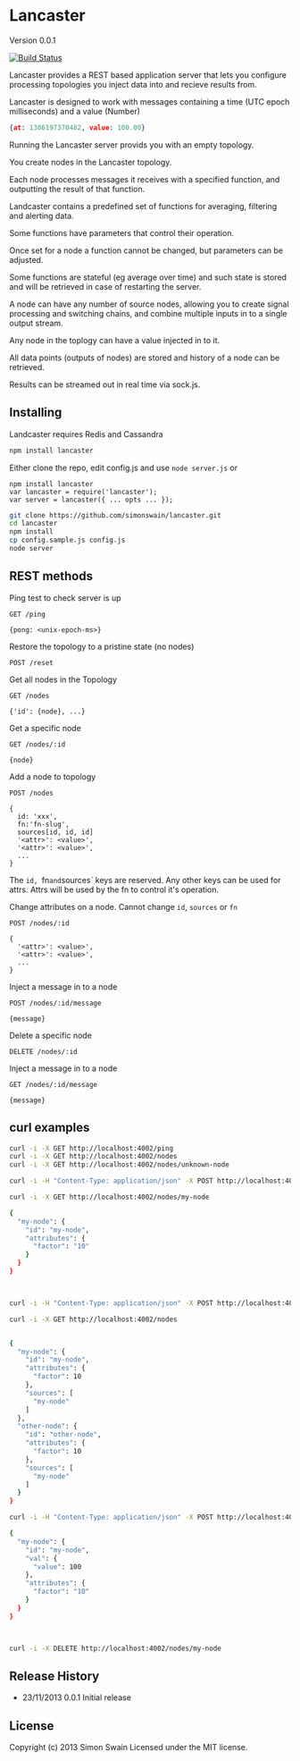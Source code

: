 # Lancaster

Version 0.0.1

[![Build Status](https://travis-ci.org/simonswain/lancaster.png)](https://travis-ci.org/simonswain/lancaster)

Lancaster provides a REST based application server that lets you
configure processing topologies you inject data into and recieve
results from.

Lancaster is designed to work with messages containing a time (UTC
epoch milliseconds) and a value (Number)

```json
{at: 1386197370482, value: 100.00}
```

Running the Lancaster server provids you with an empty topology.

You create nodes in the Lancaster topology.

Each node processes messages it receives with a specified function,
and outputting the result of that function.

Landcaster contains a predefined set of functions for averaging,
filtering and alerting data.

Some functions have parameters that control their operation.

Once set for a node a function cannot be changed, but parameters can
be adjusted.

Some functions are stateful (eg average over time) and such state is
stored and will be retrieved in case of restarting the server.

A node can have any number of source nodes, allowing you to create
signal processing and switching chains, and combine multiple inputs in
to a single output stream.

Any node in the toplogy can have a value injected in to it.

All data points (outputs of nodes) are stored and history of a node
can be retrieved.

Results can be streamed out in real time via sock.js.

## Installing

Landcaster requires Redis and Cassandra


```bash
npm install lancaster
```

Either clone the repo, edit config.js and use `node server.js` or

```
npm install lancaster
var lancaster = require('lancaster');
var server = lancaster({ ... opts ... });
```

```bash
git clone https://github.com/simonswain/lancaster.git
cd lancaster
npm install
cp config.sample.js config.js
node server
```

## REST methods

Ping test to check server is up
```
GET /ping

{pong: <unix-epoch-ms>}
```

Restore the topology to a pristine state (no nodes)
```
POST /reset
```


Get all nodes in the Topology
```
GET /nodes

{'id': {node}, ...}
```


Get a specific node
```
GET /nodes/:id

{node}
```


Add a node to topology
```
POST /nodes

{
  id: 'xxx',
  fn:'fn-slug',
  sources[id, id, id]
  '<attr>': <value>',
  '<attr>': <value>',
  ...
}
```

The `id, `fn` and `sources` keys are reserved. Any other keys can be
used for attrs. Attrs will be used by the fn to control it's
operation.


Change attributes on a node. Cannot change `id`, `sources` or `fn`
```
POST /nodes/:id

{
  '<attr>': <value>',
  '<attr>': <value>',
  ...
}
```

Inject a message in to a node
```
POST /nodes/:id/message

{message}
```

Delete a specific node
```
DELETE /nodes/:id
```


Inject a message in to a node
```
GET /nodes/:id/message

{message}
```

## curl examples

```bash
curl -i -X GET http://localhost:4002/ping
curl -i -X GET http://localhost:4002/nodes
curl -i -X GET http://localhost:4002/nodes/unknown-node

curl -i -H "Content-Type: application/json" -X POST http://localhost:4002/nodes/ -d '{"id":"my-node", "fn":"multiply","factor":10}'

curl -i -X GET http://localhost:4002/nodes/my-node

{
  "my-node": {
    "id": "my-node",
    "attributes": {
      "factor": "10"
    }
  }
}



curl -i -H "Content-Type: application/json" -X POST http://localhost:4002/nodes/ -d '{"id":"other-node", "fn":"multiply","factor":10, "sources":["my-node"]}'

curl -i -X GET http://localhost:4002/nodes


{
  "my-node": {
    "id": "my-node",
    "attributes": {
      "factor": 10
    },
    "sources": [
      "my-node"
    ]
  },
  "other-node": {
    "id": "other-node",
    "attributes": {
      "factor": 10
    },
    "sources": [
      "my-node"
    ]
  }
}

curl -i -H "Content-Type: application/json" -X POST http://localhost:4002/nodes/my-node/message -d '{"value":100}'

{
  "my-node": {
    "id": "my-node",
    "val": {
      "value": 100
    },
    "attributes": {
      "factor": "10"
    }
  }
}



curl -i -X DELETE http://localhost:4002/nodes/my-node

```





## Release History

* 23/11/2013 0.0.1 Initial release

## License
Copyright (c) 2013 Simon Swain
Licensed under the MIT license.

